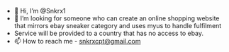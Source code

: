 - 👋 Hi, I’m @Snkrx1
- 💞️ I’m looking for someone who can create an online shopping website
 that mirrors ebay sneaker category and uses myus to handle fulfilment
- Service will be provided to a country that has no access to ebay.
- 📫 How to reach me - snkrxcpt@gmail.com 
  

<!---
Snkrx1/Snkrx1 is a ✨ special ✨ repository because its `README.md` (this file) appears on your GitHub profile.
You can click the Preview link to take a look at your changes.
--->
